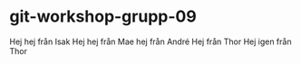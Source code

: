 # git-workshop-grupp-09
Hej hej från Isak
Hej hej från Mae
hej från André
Hej från Thor
Hej igen från Thor